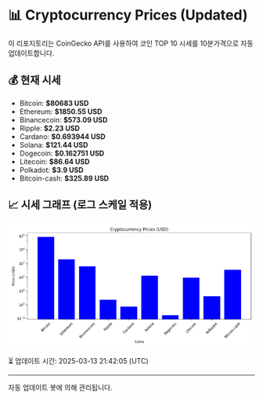 
# 📊 Cryptocurrency Prices (Updated)

이 리포지토리는 CoinGecko API를 사용하여 코인 TOP 10 시세를 10분가격으로 자동 업데이트합니다.

## 💰 현재 시세
- Bitcoin: **$80683 USD**
- Ethereum: **$1850.55 USD**
- Binancecoin: **$573.09 USD**
- Ripple: **$2.23 USD**
- Cardano: **$0.693944 USD**
- Solana: **$121.44 USD**
- Dogecoin: **$0.162751 USD**
- Litecoin: **$86.64 USD**
- Polkadot: **$3.9 USD**
- Bitcoin-cash: **$325.89 USD**

## 📈 시세 그래프 (로그 스케일 적용)
![Crypto Prices](crypto_prices.png)

⏳ 업데이트 시간: 2025-03-13 21:42:05 (UTC)

---
자동 업데이트 봇에 의해 관리됩니다.
